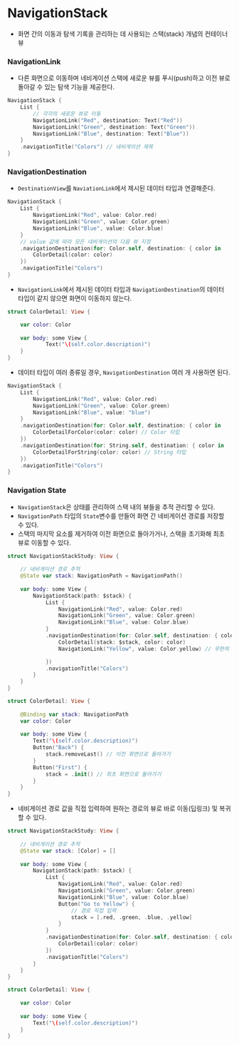 # NavigationStack
- 화면 간의 이동과 탐색 기록을 관리하는 데 사용되는 스택(stack) 개념의 컨테이너 뷰

### NavigationLink
- 다른 화면으로 이동하며 네비게이션 스택에 새로운 뷰를 푸시(push)하고 이전 뷰로 돌아갈 수 있는 탐색 기능을 제공한다.
```swift
NavigationStack {
    List {
        // 각각의 새로운 뷰로 이동
        NavigationLink("Red", destination: Text("Red"))
        NavigationLink("Green", destination: Text("Green"))
        NavigationLink("Blue", destination: Text("Blue"))
    }
    .navigationTitle("Colors") // 네비게이션 제목
}
```

### NavigationDestination
- `DestinationView`를 `NaviationLink`에서 제시된 데이터 타입과 연결해준다.
```swift
NavigationStack {
    List {
        NavigationLink("Red", value: Color.red)
        NavigationLink("Green", value: Color.green)
        NavigationLink("Blue", value: Color.blue)
    }
    // value 값에 따라 모든 네비게이션의 다음 뷰 지정
    .navigationDestination(for: Color.self, destination: { color in
        ColorDetail(color: color)
    })
    .navigationTitle("Colors")
}
```
- `NavigationLink`에서 제시된 데이터 타입과 `NavigationDestination`의 데이터 타입이 같지 않으면 화면이 이동하지 않는다.
```swift
struct ColorDetail: View {

    var color: Color
    
    var body: some View {
            Text("\(self.color.description)")
    }
}
```
- 데이터 타입이 여러 종류일 경우, `NavigationDestination` 여러 개 사용하면 된다.
```swift
NavigationStack {
    List {
        NavigationLink("Red", value: Color.red)
        NavigationLink("Green", value: Color.green)
        NavigationLink("Blue", value: "blue")
    }
    .navigationDestination(for: Color.self, destination: { color in
        ColorDetailForColor(color: color) // Color 타입
    })
    .navigationDestination(for: String.self, destination: { color in
        ColorDetailForString(color: color) // String 타입
    })
    .navigationTitle("Colors")
}
```

### Navigation State
- `NavigationStack`은 상태를 관리하여 스택 내의 뷰들을 추적 관리할 수 있다.
- `NavigationPath` 타입의 `State`변수를 만들어 화면 간 네비게이션 경로를 저장할 수 있다.
- 스택의 마지막 요소를 제거하여 이전 화면으로 돌아가거나, 스택을 초기화해 최초 뷰로 이동할 수 있다.
```swift
struct NavigationStackStudy: View {
    
    // 네비게이션 경로 추적
    @State var stack: NavigationPath = NavigationPath()
    
    var body: some View {
        NavigationStack(path: $stack) {
            List {
                NavigationLink("Red", value: Color.red)
                NavigationLink("Green", value: Color.green)
                NavigationLink("Blue", value: Color.blue)
            }
            .navigationDestination(for: Color.self, destination: { color in
                ColorDetail(stack: $stack, color: color)
                NavigationLink("Yellow", value: Color.yellow) // 무한히 쌓이는 스택

            })
            .navigationTitle("Colors")
        }
    }
}

struct ColorDetail: View {
    
    @Binding var stack: NavigationPath
    var color: Color
    
    var body: some View {
        Text("\(self.color.description)")
        Button("Back") {
            stack.removeLast() // 이전 화면으로 돌아가기
        }
        Button("First") {
            stack = .init() // 최초 화면으로 돌아가기
        }
    }
}
```
- 네비게이션 경로 값을 직접 입력하여 원하는 경로의 뷰로 바로 이동(딥링크) 및 복귀 할 수 있다.
```swift
struct NavigationStackStudy: View {
    
    // 네비게이션 경로 추적
    @State var stack: [Color] = []
    
    var body: some View {
        NavigationStack(path: $stack) {
            List {
                NavigationLink("Red", value: Color.red)
                NavigationLink("Green", value: Color.green)
                NavigationLink("Blue", value: Color.blue)
                Button("Go to Yellow") {
                    // 경로 직접 입력
                    stack = [.red, .green, .blue, .yellow]
                }
            }
            .navigationDestination(for: Color.self, destination: { color in
                ColorDetail(color: color)
            })
            .navigationTitle("Colors")
        }
    }
}

struct ColorDetail: View {
    
    var color: Color
    
    var body: some View {
        Text("\(self.color.description)")
    }
}
```
